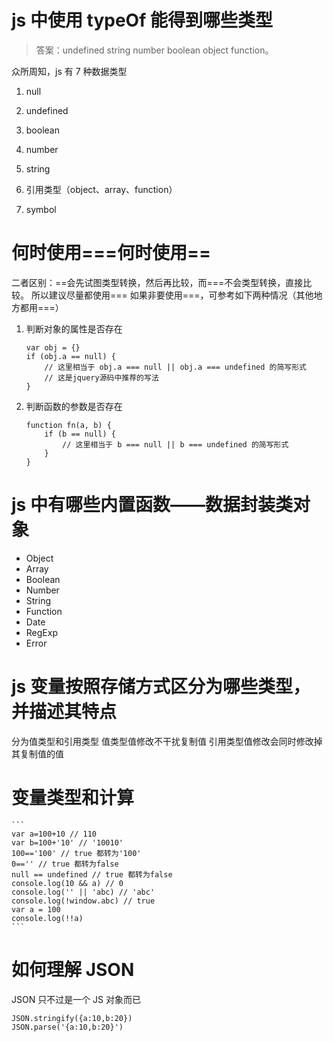 # js 中使用 typeOf 能得到哪些类型

> 答案：undefined string number boolean object function。

众所周知，js 有 7 种数据类型

1. null

2. undefined

3. boolean

4. number

5. string

6. 引用类型（object、array、function）

7. symbol

   [详细解读 js 类型以及如何判读数据类型]: https://www.cnblogs.com/amiezhang/p/10325558.html

# 何时使用===何时使用==

二者区别：==会先试图类型转换，然后再比较，而===不会类型转换，直接比较。
所以建议尽量都使用===
如果非要使用===，可参考如下两种情况（其他地方都用===）

1. 判断对象的属性是否存在

   ```
   var obj = {}
   if (obj.a == null) {
       // 这里相当于 obj.a === null || obj.a === undefined 的简写形式
       // 这是jquery源码中推荐的写法
   }
   ```

2. 判断函数的参数是否存在

   ```
   function fn(a, b) {
       if (b == null) {
           // 这里相当于 b === null || b === undefined 的简写形式
       }
   }
   ```

# js 中有哪些内置函数——数据封装类对象

- Object
- Array
- Boolean
- Number
- String
- Function
- Date
- RegExp
- Error

# js 变量按照存储方式区分为哪些类型，并描述其特点

分为值类型和引用类型
值类型值修改不干扰复制值
引用类型值修改会同时修改掉其复制值的值

# 变量类型和计算

    ```
    var a=100+10 // 110
    var b=100+'10' // '10010'
    100=='100' // true 都转为'100'
    0=='' // true 都转为false
    null == undefined // true 都转为false
    console.log(10 && a) // 0
    console.log('' || 'abc) // 'abc'
    console.log(!window.abc) // true
    var a = 100
    console.log(!!a)
    ```

# 如何理解 JSON

JSON 只不过是一个 JS 对象而已

```
JSON.stringify({a:10,b:20})
JSON.parse('{a:10,b:20}')
```
